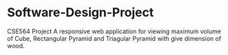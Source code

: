 # Software-Design-Project

CSE564 Project 
A responsive web application for viewing maximum volume of Cube, Rectangular Pyramid and Triagular Pyramid with give dimension of wood.    
